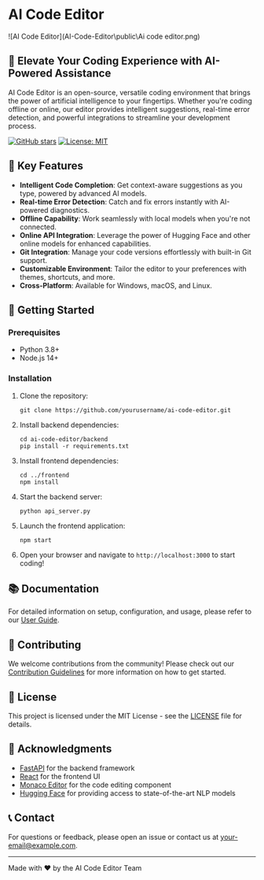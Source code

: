 # AI Code Editor

![AI Code Editor](AI-Code-Editor\public\Ai code editor.png)

## 🚀 Elevate Your Coding Experience with AI-Powered Assistance

AI Code Editor is an open-source, versatile coding environment that brings the power of artificial intelligence to your fingertips. Whether you're coding offline or online, our editor provides intelligent suggestions, real-time error detection, and powerful integrations to streamline your development process.

[![GitHub stars](https://img.shields.io/github/stars/yourusername/ai-code-editor.svg?style=social&label=Star)](https://github.com/yourusername/ai-code-editor)
[![License: MIT](https://img.shields.io/badge/License-MIT-yellow.svg)](https://opensource.org/licenses/MIT)

## 🌟 Key Features

- **Intelligent Code Completion**: Get context-aware suggestions as you type, powered by advanced AI models.
- **Real-time Error Detection**: Catch and fix errors instantly with AI-powered diagnostics.
- **Offline Capability**: Work seamlessly with local models when you're not connected.
- **Online API Integration**: Leverage the power of Hugging Face and other online models for enhanced capabilities.
- **Git Integration**: Manage your code versions effortlessly with built-in Git support.
- **Customizable Environment**: Tailor the editor to your preferences with themes, shortcuts, and more.
- **Cross-Platform**: Available for Windows, macOS, and Linux.

## 🚀 Getting Started

### Prerequisites

- Python 3.8+
- Node.js 14+

### Installation

1. Clone the repository:
   ```
   git clone https://github.com/yourusername/ai-code-editor.git
   ```

2. Install backend dependencies:
   ```
   cd ai-code-editor/backend
   pip install -r requirements.txt
   ```

3. Install frontend dependencies:
   ```
   cd ../frontend
   npm install
   ```

4. Start the backend server:
   ```
   python api_server.py
   ```

5. Launch the frontend application:
   ```
   npm start
   ```

6. Open your browser and navigate to `http://localhost:3000` to start coding!

## 📚 Documentation

For detailed information on setup, configuration, and usage, please refer to our [User Guide](docs/usage_guide.md).

## 🤝 Contributing

We welcome contributions from the community! Please check out our [Contribution Guidelines](CONTRIBUTING.md) for more information on how to get started.

## 📄 License

This project is licensed under the MIT License - see the [LICENSE](LICENSE) file for details.

## 🙏 Acknowledgments

- [FastAPI](https://fastapi.tiangolo.com/) for the backend framework
- [React](https://reactjs.org/) for the frontend UI
- [Monaco Editor](https://microsoft.github.io/monaco-editor/) for the code editing component
- [Hugging Face](https://huggingface.co/) for providing access to state-of-the-art NLP models

## 📞 Contact

For questions or feedback, please open an issue or contact us at [your-email@example.com](mailto:your-email@example.com).

---

Made with ❤️ by the AI Code Editor Team
